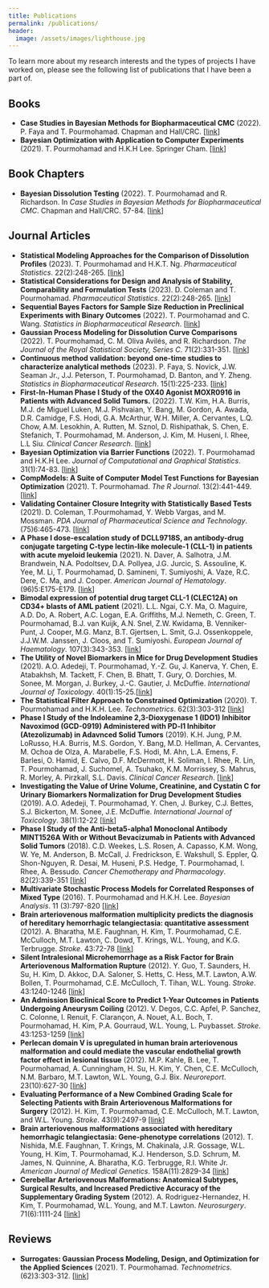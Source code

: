 ```yaml
---
title: Publications
permalink: /publications/
header:
  image: /assets/images/lighthouse.jpg
---
```

To learn more about my research interests and the types of projects I have worked on, please see the following list of publications that I have been a part of. 

## Books
- **Case Studies in Bayesian Methods for Biopharmaceutical CMC** (2022). P. Faya and T. Pourmohamad. Chapman and Hall/CRC. [[link](https://doi.org/10.1201/9781003255093)] 
- **Bayesian Optimization with Application to Computer Experiments** (2021). T. Pourmohamad and H.K.H Lee. Springer Cham. [[link](https://link.springer.com/book/10.1007/978-3-030-82458-7)] 

## Book Chapters
- **Bayesian Dissolution Testing** (2022). T. Pourmohamad and R. Richardson. In *Case Studies in Bayesian Methods for Biopharmaceutical CMC*. Chapman and Hall/CRC. 57-84. [[link](https://www.taylorfrancis.com/chapters/edit/10.1201/9781003255093-5/bayesian-dissolution-testing-tony-pourmohamad-robert-richardson)] 

## Journal Articles

- **Statistical Modeling Approaches for the Comparison of Dissolution Profiles** (2023). T. Pourmohamad and H.K.T. Ng. *Pharmaceutical Statistics*. 22(2):248-265. [[link](https://onlinelibrary.wiley.com/doi/10.1002/pst.2274)]
- **Statistical Considerations for Design and Analysis of Stability, Comparability and Formulation Tests** (2023). D. Coleman and T. Pourmohamad. *Pharmaceutical Statistics*. 22(2):248-265. [[link](https://onlinelibrary.wiley.com/doi/full/10.1002/pst.2269)] 
- **Sequential Bayes Factors for Sample Size Reduction in Preclinical Experiments with Binary Outcomes** (2022). T. Pourmohamad and C. Wang. *Statistics in Biopharmaceutical Research*. [[link](https://www.tandfonline.com/doi/abs/10.1080/19466315.2022.2123386)]  
- **Gaussian Process Modeling for Dissolution Curve Comparisons** (2022). T. Pourmohamad, C. M. Oliva Avilés, and R. Richardson. *The Journal of the Royal Statistical Society, Series C*. 71(2):331-351. [[link](https://rss.onlinelibrary.wiley.com/doi/10.1111/rssc.12535)] 
- **Continuous method validation: beyond one-time studies to characterize analytical methods** (2023). P. Faya, S. Novick, J.W. Seaman Jr., J.J. Peterson, T. Pourmohamad, D. Banton, and Y. Zheng. *Statistics in Biopharmaceutical Research*. 15(1):225-233. [[link](https://www.tandfonline.com/doi/abs/10.1080/19466315.2022.2036637)] 
- **First-In-Human Phase I Study of the OX40 Agonist MOXR0916 in Patients with Advanced Solid Tumors.** (2022). T.W. Kim, H.A. Burris, M.J. de Miguel Luken, M.J. Pishvaian, Y. Bang, M. Gordon, A. Awada, D.R. Camidge, F.S. Hodi, G.A. McArthur, W.H. Miller, A. Cervantes, L.Q. Chow, A.M. Lesokhin, A. Rutten, M. Sznol, D. Rishipathak, S. Chen, E. Stefanich, T. Pourmohamad, M. Anderson, J. Kim, M. Huseni, I. Rhee, L.L Siu. *Clinical Cancer Research*. [[link](https://aacrjournals.org/clincancerres/article/doi/10.1158/1078-0432.CCR-21-4020/706911/First-In-Human-Phase-I-Study-of-the-OX40-Agonist)]
- **Bayesian Optimization via Barrier Functions** (2022). T. Pourmohamad and H.K.H Lee. *Journal of Computational and Graphical Statistics*. 31(1):74-83. [[link](https://www.tandfonline.com/doi/abs/10.1080/10618600.2021.1935270?journalCode=ucgs20)] 
- **CompModels: A Suite of Computer Model Test Functions for Bayesian Optimization** (2021). T. Pourmohamad. *The R Journal*. 13(2):441-449. [[link](https://journal.r-project.org/archive/2021/RJ-2021-076/)] 
- **Validating Container Closure Integrity with Statistically Based Tests** (2021). D. Coleman, T.Pourmohamad, Y. Webb Vargas, and M. Mossman. *PDA Journal of Pharmaceutical Science and Technology*. (75)6:465-473. [[link](https://journal.pda.org/content/75/6/465)] 
- **A Phase I dose-escalation study of DCLL9718S, an antibody-drug conjugate targeting C-type lectin-like molecule-1 (CLL-1) in patients with acute myeloid leukemia** (2021). N. Daver, A. Salhotra, J.M. Brandwein, N.A. Podoltsev, D.A. Pollyea, J.G. Jurcic, S. Assouline, K. Yee,
M. Li, T. Pourmohamad, D. Samineni, T. Sumiyoshi, A. Vaze, R.C. Dere, C. Ma, and J. Cooper. *American Journal of Hematology*. (96)5:E175-E179. [[link](https://onlinelibrary.wiley.com/doi/10.1002/ajh.26136)]
- **Bimodal expression of potential drug target CLL-1 (CLEC12A) on CD34+ blasts of AML patient** (2021). L.L. Ngai, C.Y. Ma, O. Maguire, A.D. Do, A. Robert, A.C. Logan, E.A. Griffiths, M.J. Nemeth, C. Green, T. Pourmohamad, B.J. van Kuijk, A.N. Snel, Z.W. Kwidama, B. Venniker-Punt, J. Cooper, M.G. Manz, B.T. Gjertsen, L. Smit, G.J. Ossenkoppele, J.J.W.M. Janssen, J. Cloos, and T. Sumiyoshi. *European Journal of Haematology*. 107(3):343-353. [[link](https://onlinelibrary.wiley.com/doi/10.1111/ejh.13672)]
- **The Utility of Novel Biomarkers in Mice for Drug Development Studies** (2021). A.O. Adedeji, T. Pourmohamad, Y.-Z. Gu, J. Kanerva, Y. Chen, E. Atabakhsh, M. Tackett, F. Chen, B. Bhatt, T. Gury, O. Dorchies, M. Sonee, M. Morgan, J. Burkey, J.-C. Gautier, J. McDuffie. *International Journal of Toxicology*. 40(1):15-25.[[link](https://journals.sagepub.com/doi/10.1177/1091581820970498)]
- **The Statistical Filter Approach to Constrained Optimization** (2020). T. Pourmohamad and H.K.H. Lee. *Technometrics*. 62(3):303-312 [[link](https://doi.org/10.1080/00401706.2019.1638304)] 
- **Phase I Study of the Indoleamine 2,3-Dioxygenase 1 (IDO1) Inhibitor Navoximod (GCD-0919) Administered with PD-l1 Inhibitor (Atezolizumab) in Adavnced Solid Tumors** (2019).
K.H. Jung, P.M. LoRusso, H.A. Burris, M.S. Gordon, Y. Bang, M.D. Hellman, A. Cervantes, M. Ochoa de Olza, A. Marabelle, F.S. Hodi, M. Ahn, L.A. Emens, F. Barlesi, O. Hamid, E. Calvo, D.F. McDermott, H. Soliman, I. Rhee, R. Lin, T. Pourmohamad, J. Suchomel, A. Tsuhako, K.M. Morrissey, S. Mahrus, R. Morley, A. Pirzkall, S.L. Davis. *Clinical Cancer Research*. [[link](http://clincancerres.aacrjournals.org/content/early/2019/02/15/1078-0432.CCR-18-2740.abstract?casa_token=LiE4CMwwEMgAAAAA:9klg5HYecBTePpF8btXVJyJjbdTcHV8aNahPBx_muABv9C9mBJETT6Zm7AFeZ2LdQGg3px39GhxJXLhN0A)]
- **Investigating the Value of Urine Volume, Creatinine, and Cystatin C for Urinary Biomarkers Normalization
for Drug Development Studies** (2019).
A.O. Adedeji, T. Pourmohamad, Y. Chen, J. Burkey, C.J. Bettes, S.J. Bickerton, M. Sonee, J.E. McDuffie. *International Journal of Toxicology*. 38(1):12-22 [[link](https://journals.sagepub.com/doi/abs/10.1177/1091581818819791?casa_token=zWCDgta3dP4AAAAA:Hpp7e-GXLGP1-tYeZ1sey8BXkZfGABn14SZAi9raoT9lIHMuG43ishE7bYgB8oATrz12EcrkWUAmwA)]
- **Phase I Study of the Anti-beta5-alpha1 Monoclonal Antibody MINT1526A With or Without Bevacizumab in Patients with Advanced Solid Tumors** (2018).
C.D. Weekes, L.S. Rosen, A. Capasso, K.M. Wong, W. Ye, M. Anderson, B. McCall, J. Fredrickson, E.
Wakshull, S. Eppler, Q. Shon-Nguyen, R. Desai, M. Huseni, P.S. Hedge, T. Pourmohamad, I. Rhee, A.
Bessudo. *Cancer Chemotherapy and Pharmacology*. 82(2):339-351 [[link](https://rd.springer.com/article/10.1007/s00280-018-3622-8)]
- **Multivariate Stochastic Process Models for Correlated Responses of Mixed Type** (2016).
T. Pourmohamad and H.K.H. Lee. *Bayesian Analysis*. 11 (3):797-820 [[link](https://projecteuclid.org/euclid.ba/1444308210)] 
- **Brain arteriovenous malformation multiplicity predicts the diagnosis of hereditary hemorrhagic telangiectasia: quantitative assessment** (2012).
A. Bharatha, M.E. Faughnan, H. Kim, T. Pourmohamad, C.E. McCulloch, M.T. Lawton, C. Dowd, T.
Krings, W.L. Young, and K.G. Terbrugge. *Stroke*. 43:72-78 [[link](https://www.ahajournals.org/doi/full/10.1161/STROKEAHA.111.629865)]
- **Silent Intralesional Microhemorrhage as a Risk Factor for Brain Arteriovenous Malformation Rupture** (2012).
Y. Guo, T. Saunders, H. Su, H. Kim, D. Akkoc, D.A. Saloner, S. Hetts, C. Hess, M.T. Lawton, A.W.
Bollen, T. Pourmohamad, C.E. McCulloch, T. Tihan, W.L. Young. *Stroke*. 43:1240-1246 [[link](https://www.ahajournals.org/doi/full/10.1161/STROKEAHA.111.647263)]
- **An Admission Bioclinical Score to Predict 1-Year Outcomes in Patients Undergoing Aneurysm Coiling** (2012).
V. Degos, C.C. Apfel, P. Sanchez, C. Colonne, I. Renuit, F. Clarançon, A. Nouet, A.L. Boch, T. Pourmohamad,
H. Kim, P.A. Gourraud, W.L. Young, L. Puybasset. *Stroke*. 43:1253-1259 [[link](https://www.ahajournals.org/doi/full/10.1161/STROKEAHA.111.638197)]
- **Perlecan domain V is upregulated in human brain arteriovenous malformation and could mediate the vascular endothelial growth factor effect in lesional tissue** (2012). 
M.P. Kahle, B. Lee, T. Pourmohamad, A. Cunningham, H. Su, H. Kim, Y. Chen, C.E. McCulloch,
N.M. Barbaro, M.T. Lawton, W.L. Young, G.J. Bix. *Neuroreport*. 23(10):627-30 [[link](https://www.ncbi.nlm.nih.gov/pmc/articles/PMC3535489/)]
- **Evaluating Performance of a New Combined Grading Scale for Selecting Patients with Brain Arteriovenous Malformations for Surgery** (2012).
H. Kim, T. Pourmohamad, C.E. McCulloch, M.T. Lawton, and W.L. Young. *Stroke*. 43(9):2497-9 [[link](https://www.ahajournals.org/doi/full/10.1161/STROKEAHA.112.661942)]
- **Brain arteriovenous malformations associated with hereditary hemorrhagic telangiectasia: Gene-phenotype
correlations** (2012).
T. Nishida, M.E. Faughnan, T. Krings, M. Chakinala, J.R. Gossage, W.L. Young, H. Kim, T. Pourmohamad,
K.J. Henderson, S.D. Schrum, M. James, N. Quinnine, A. Bharatha, K.G. Terbrugge, R.I. White Jr. *American Journal of Medical Genetics*. 158A(11):2829-34 [[link](https://www.ncbi.nlm.nih.gov/pubmed/22991266)]
- **Cerebellar Arteriovenous Malformations: Anatomical Subtypes, Surgical Results, and Increased Predictive Accuracy of the
Supplementary Grading System** (2012).
A. Rodriguez-Hernandez, H. Kim, T. Pourmohamad, W.L. Young, and M.T. Lawton. *Neurosurgery*. 71(6):1111-24 [[link](https://www.ncbi.nlm.nih.gov/pubmed/22986595)]

## Reviews
- **Surrogates: Gaussian Process Modeling, Design, and Optimization for the Applied Sciences** (2021). T. Pourmohamad. *Technometrics*. (62)3:303-312. [[link](https://www.tandfonline.com/doi/full/10.1080/00401706.2020.1865008)] 
